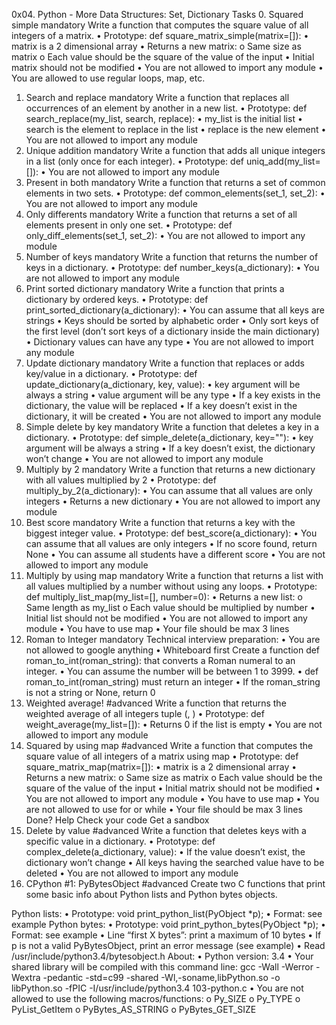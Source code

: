 0x04. Python - More Data Structures: Set, Dictionary
Tasks
0. Squared simple
mandatory
Write a function that computes the square value of all integers of a matrix.
•	Prototype: def square_matrix_simple(matrix=[]):
•	matrix is a 2 dimensional array
•	Returns a new matrix:
o	Same size as matrix
o	Each value should be the square of the value of the input
•	Initial matrix should not be modified
•	You are not allowed to import any module
•	You are allowed to use regular loops, map, etc.
1. Search and replace
mandatory
Write a function that replaces all occurrences of an element by another in a new list.
•	Prototype: def search_replace(my_list, search, replace):
•	my_list is the initial list
•	search is the element to replace in the list
•	replace is the new element
•	You are not allowed to import any module
2. Unique addition
mandatory
Write a function that adds all unique integers in a list (only once for each integer).
•	Prototype: def uniq_add(my_list=[]):
•	You are not allowed to import any module
3. Present in both
mandatory
Write a function that returns a set of common elements in two sets.
•	Prototype: def common_elements(set_1, set_2):
•	You are not allowed to import any module
4. Only differents
mandatory
Write a function that returns a set of all elements present in only one set.
•	Prototype: def only_diff_elements(set_1, set_2):
•	You are not allowed to import any module
5. Number of keys
mandatory
Write a function that returns the number of keys in a dictionary.
•	Prototype: def number_keys(a_dictionary):
•	You are not allowed to import any module
6. Print sorted dictionary
mandatory
Write a function that prints a dictionary by ordered keys.
•	Prototype: def print_sorted_dictionary(a_dictionary):
•	You can assume that all keys are strings
•	Keys should be sorted by alphabetic order
•	Only sort keys of the first level (don’t sort keys of a dictionary inside the main dictionary)
•	Dictionary values can have any type
•	You are not allowed to import any module
7. Update dictionary
mandatory
Write a function that replaces or adds key/value in a dictionary.
•	Prototype: def update_dictionary(a_dictionary, key, value):
•	key argument will be always a string
•	value argument will be any type
•	If a key exists in the dictionary, the value will be replaced
•	If a key doesn’t exist in the dictionary, it will be created
•	You are not allowed to import any module
8. Simple delete by key
mandatory
Write a function that deletes a key in a dictionary.
•	Prototype: def simple_delete(a_dictionary, key=""):
•	key argument will be always a string
•	If a key doesn’t exist, the dictionary won’t change
•	You are not allowed to import any module
9. Multiply by 2
mandatory
Write a function that returns a new dictionary with all values multiplied by 2
•	Prototype: def multiply_by_2(a_dictionary):
•	You can assume that all values are only integers
•	Returns a new dictionary
•	You are not allowed to import any module
10. Best score
mandatory
Write a function that returns a key with the biggest integer value.
•	Prototype: def best_score(a_dictionary):
•	You can assume that all values are only integers
•	If no score found, return None
•	You can assume all students have a different score
•	You are not allowed to import any module
11. Multiply by using map
mandatory
Write a function that returns a list with all values multiplied by a number without using any loops.
•	Prototype: def multiply_list_map(my_list=[], number=0):
•	Returns a new list:
o	Same length as my_list
o	Each value should be multiplied by number
•	Initial list should not be modified
•	You are not allowed to import any module
•	You have to use map
•	Your file should be max 3 lines
12. Roman to Integer
mandatory
Technical interview preparation:
•	You are not allowed to google anything
•	Whiteboard first
Create a function def roman_to_int(roman_string): that converts a Roman numeral to an integer.
•	You can assume the number will be between 1 to 3999.
•	def roman_to_int(roman_string) must return an integer
•	If the roman_string is not a string or None, return 0
13. Weighted average!
#advanced
Write a function that returns the weighted average of all integers tuple (<score>, <weight>)
•	Prototype: def weight_average(my_list=[]):
•	Returns 0 if the list is empty
•	You are not allowed to import any module
14. Squared by using map
#advanced
Write a function that computes the square value of all integers of a matrix using map
•	Prototype: def square_matrix_map(matrix=[]):
•	matrix is a 2 dimensional array
•	Returns a new matrix:
o	Same size as matrix
o	Each value should be the square of the value of the input
•	Initial matrix should not be modified
•	You are not allowed to import any module
•	You have to use map
•	You are not allowed to use for or while
•	Your file should be max 3 lines
 Done? Help Check your code Get a sandbox
15. Delete by value
#advanced
Write a function that deletes keys with a specific value in a dictionary.
•	Prototype: def complex_delete(a_dictionary, value):
•	If the value doesn’t exist, the dictionary won’t change
•	All keys having the searched value have to be deleted
•	You are not allowed to import any module
16. CPython #1: PyBytesObject
#advanced
Create two C functions that print some basic info about Python lists and Python bytes objects.


Python lists:
•	Prototype: void print_python_list(PyObject *p);
•	Format: see example
Python bytes:
•	Prototype: void print_python_bytes(PyObject *p);
•	Format: see example
•	Line “first X bytes”: print a maximum of 10 bytes
•	If p is not a valid PyBytesObject, print an error message (see example)
•	Read /usr/include/python3.4/bytesobject.h
About:
•	Python version: 3.4
•	Your shared library will be compiled with this command line: gcc -Wall -Werror -Wextra -pedantic -std=c99 -shared -Wl,-soname,libPython.so -o libPython.so -fPIC -I/usr/include/python3.4 103-python.c
•	You are not allowed to use the following macros/functions:
o	Py_SIZE
o	Py_TYPE
o	PyList_GetItem
o	PyBytes_AS_STRING
o	PyBytes_GET_SIZE
